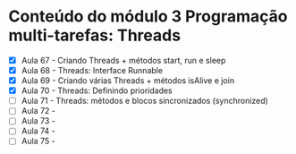 # Conteúdo do módulo 3 Programação multi-tarefas: Threads

- [x] Aula 67 - Criando Threads + métodos start, run e sleep
- [x] Aula 68 - Threads: Interface Runnable
- [x] Aula 69 - Criando várias Threads + métodos isAlive e join
- [x] Aula 70 - Threads: Definindo prioridades
- [ ] Aula 71 - Threads: métodos e blocos sincronizados (synchronized)
- [ ] Aula 72 -
- [ ] Aula 73 -
- [ ] Aula 74 -
- [ ] Aula 75 -